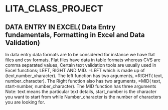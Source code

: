 # LITA_CLASS_PROJECT
## DATA ENTRY IN EXCEL( Data Entry fundamentals, Formatting in Excel and Data Validation)
In data entry data formats are to be considered for instance we have flat files and csv formats. Flat files have data in table formats whereas CVS are comma separated values,
Certain text validation tools are usually used in Excel functions;
LEFT, RIGHT AND MID.
=LEFT which is made up of (text,number_xharacter). The left function has two arguments,
=RIGHT( text, number_character). The Right function also has two arguments,
=MID( text, start-number, number_character). The MID function has three arguments
Note: text means the particular text details, start_number is the character you want to start from while Number_character is the number of characters you are looking for.
